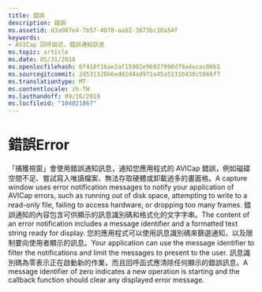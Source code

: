 ```yaml
---
title: 錯誤
description: 錯誤
ms.assetid: d3a087e4-7b57-4070-aa82-3673bc18a54f
keywords:
- AVICap 回呼函式，錯誤通知訊息
ms.topic: article
ms.date: 05/31/2018
ms.openlocfilehash: 6f418f16ae2af15902e96927990d79a4ecac08b1
ms.sourcegitcommit: 2d531328b6ed82d4ad971a45a5131b430c5866f7
ms.translationtype: MT
ms.contentlocale: zh-TW
ms.lasthandoff: 09/16/2019
ms.locfileid: "104021867"
---
```

# <a name="error"></a><span data-ttu-id="19cf0-104">錯誤</span><span class="sxs-lookup"><span data-stu-id="19cf0-104">Error</span></span>

<span data-ttu-id="19cf0-105">「捕獲視窗」會使用錯誤通知訊息，通知您應用程式的 AVICap 錯誤，例如磁碟空間不足、嘗試寫入唯讀檔案、無法存取硬體或卸載過多的畫面格。</span><span class="sxs-lookup"><span data-stu-id="19cf0-105">A capture window uses error notification messages to notify your application of AVICap errors, such as running out of disk space, attempting to write to a read-only file, failing to access hardware, or dropping too many frames.</span></span> <span data-ttu-id="19cf0-106">錯誤通知的內容包含可供顯示的訊息識別碼和格式化的文字字串。</span><span class="sxs-lookup"><span data-stu-id="19cf0-106">The content of an error notification includes a message identifier and a formatted text string ready for display.</span></span> <span data-ttu-id="19cf0-107">您的應用程式可以使用訊息識別碼來篩選通知，以及限制要向使用者顯示的訊息。</span><span class="sxs-lookup"><span data-stu-id="19cf0-107">Your application can use the message identifier to filter the notifications and limit the messages to present to the user.</span></span> <span data-ttu-id="19cf0-108">訊息識別碼為零表示正在啟動新的作業，而且回呼函式應清除任何顯示的錯誤訊息。</span><span class="sxs-lookup"><span data-stu-id="19cf0-108">A message identifier of zero indicates a new operation is starting and the callback function should clear any displayed error message.</span></span>

 

 




